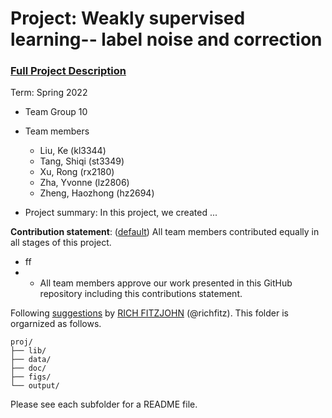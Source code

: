 # Project: Weakly supervised learning-- label noise and correction


### [Full Project Description](doc/project3_desc.md)

Term: Spring 2022

+ Team Group 10
+ Team members
	+ Liu, Ke (kl3344)
	+ Tang, Shiqi (st3349)
	+ Xu, Rong (rx2180)
	+ Zha, Yvonne (lz2806)
	+ Zheng, Haozhong (hz2694)

+ Project summary: In this project, we created ...
	
**Contribution statement**: ([default](doc/a_note_on_contributions.md)) All team members contributed equally in all stages of this project. 
+ ff
+ + All team members approve our work presented in this GitHub repository including this contributions statement. 

Following [suggestions](http://nicercode.github.io/blog/2013-04-05-projects/) by [RICH FITZJOHN](http://nicercode.github.io/about/#Team) (@richfitz). This folder is orgarnized as follows.

```
proj/
├── lib/
├── data/
├── doc/
├── figs/
└── output/
```

Please see each subfolder for a README file.

